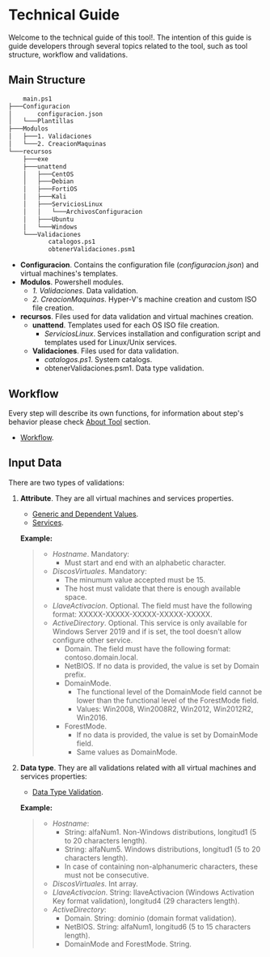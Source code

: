 # Technical Guide

Welcome to the technical guide of this tool!. The intention of this guide is guide developers through several topics related to the tool, such as tool structure, workflow and validations.

## Main Structure

```Bash
    main.ps1
├───Configuracion
│       configuracion.json
│   └───Plantillas
├───Modulos
│   ├───1. Validaciones
│   └───2. CreacionMaquinas
└───recursos
    ├───exe
    ├───unattend
    │   ├───CentOS
    │   ├───Debian
    │   ├───FortiOS
    │   ├───Kali
    │   ├───ServiciosLinux
    │   │   └───ArchivosConfiguracion
    │   ├───Ubuntu
    │   └───Windows
    └───Validaciones
           catalogos.ps1
           obtenerValidaciones.psm1
``` 

* **Configuracion**. Contains the configuration file (*configuracion.json*) and virtual machines's templates. 
* **Modulos**. Powershell modules.
    - *1. Validaciones*. Data validation.  
    - *2. CreacionMaquinas*. Hyper-V's machine creation and custom ISO file creation.
* **recursos**. Files used for data validation and virtual machines creation.
    - **unattend**. Templates used for each OS ISO file creation.
        + *ServiciosLinux*. Services installation and configuration script and templates used for Linux/Unix services.
    - **Validaciones**. Files used for data validation.
        + *catalogos.ps1*. System catalogs.
        + obtenerValidaciones.psm1. Data type validation.

## Workflow 

Every step will describe its own functions, for information about step's behavior please check [About Tool] section.

* [Workflow].

## Input Data

There are two types of validations: 

1. **Attribute**. They are all virtual machines and services properties.
    
    * [Generic and Dependent Values].
    * [Services]. 
    
    **Example:**
    
    > * *Hostname*. Mandatory:
    >   - Must start and end with an alphabetic character.
    > * *DiscosVirtuales*. Mandatory:
    >   - The minumum value accepted must be 15.
    >   - The host must validate that there is enough available space.
    > * *LlaveActivacion*. Optional. The field must have the following format: XXXXX-XXXXX-XXXXX-XXXXX-XXXXX.
    > * *ActiveDirectory*. Optional. This service is only available for Windows Server 2019 and if is set, the tool doesn't allow configure other service.
    >   - Domain. The field must have the following format: contoso.domain.local.
    >   - NetBIOS. If no data is provided, the value is set by Domain prefix.
    >   - DomainMode. 
    >       + The functional level of the DomainMode field cannot be lower than the functional level of the ForestMode field.
    >       + Values: Win2008, Win2008R2, Win2012, Win2012R2, Win2016.
    >   - ForestMode. 
    >       + If no data is provided, the value is set by DomainMode field.
    >       + Same values as DomainMode.

2. **Data type**. They are all validations related with all virtual machines and services properties:

    * [Data Type Validation].

    **Example:**
        
    > * *Hostname*:
    >   - String: alfaNum1. Non-Windows distributions, longitud1 (5 to 20 characters length).
    >   - String: alfaNum5. Windows distributions, longitud1 (5 to 20 characters length).
    >   - In case of containing non-alphanumeric characters, these must not be consecutive.
    > * *DiscosVirtuales*. Int array.
    > * *LlaveActivacion*. String: llaveActivacion (Windows Activation Key format validation), longitud4 (29 characters length).
    > * *ActiveDirectory*:
    >   - Domain. String: dominio (domain format validation).
    >   - NetBIOS. String: alfaNum1, longitud6 (5 to 15 characters length).
    >   - DomainMode and ForestMode. String.

[About Tool]: <../UserGuide#about-tool>
[Generic and Dependent Values]: <./Files/InputValues.pdf>
[Services]: <./Files/Services.pdf>
[Workflow]: <./Files/Workflow.pdf>
[Data Type Validation]: <./Files/DataTypeValidation.pdf>
